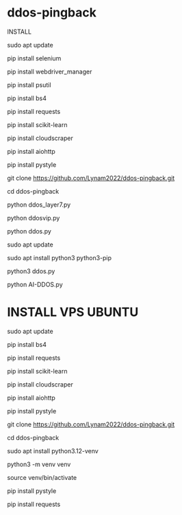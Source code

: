 # ddos-pingback

INSTALL

sudo apt update

pip install selenium

pip install webdriver_manager

pip install psutil

pip install bs4

pip install requests

pip install scikit-learn

pip install cloudscraper

pip install aiohttp

pip install pystyle

git clone https://github.com/Lynam2022/ddos-pingback.git

cd ddos-pingback

python ddos_layer7.py

python ddosvip.py

python ddos.py

sudo apt update

sudo apt install python3 python3-pip

python3 ddos.py


python AI-DDOS.py



# INSTALL VPS UBUNTU 

sudo apt update

pip install bs4

pip install requests

pip install scikit-learn

pip install cloudscraper

pip install aiohttp

pip install pystyle

git clone https://github.com/Lynam2022/ddos-pingback.git

cd ddos-pingback

sudo apt install python3.12-venv

python3 -m venv venv

source venv/bin/activate

pip install pystyle

pip install requests


